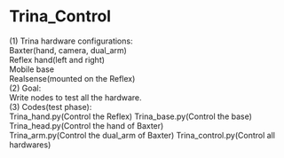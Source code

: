 # Trina_Control  
(1) Trina hardware configurations:  
      Baxter(hand, camera, dual_arm)  
    Reflex hand(left and right)  
    Mobile base  
    Realsense(mounted on the Reflex)  
(2) Goal:  
    Write nodes to test all the hardware.  
(3) Codes(test phase):  
    Trina_hand.py(Control the Reflex)
    Trina_base.py(Control the base)  
    Trina_head.py(Control the hand of Baxter)  
    Trina_arm.py(Control the dual_arm of Baxter)
    Trina_control.py(Control all hardwares)  
